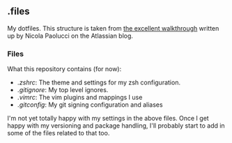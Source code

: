 ## .files
My dotfiles. This structure is taken from [the excellent
walkthrough](https://www.atlassian.com/git/tutorials/dotfiles) written 
up by Nicola Paolucci on the Atlassian blog.

### Files

What this repository contains (for now):

- *.zshrc*: The theme and settings for my zsh configuration.
- *.gitignore*: My top level ignores.
- *.vimrc*: The vim plugins and mappings I use
- *.gitconfig*: My git signing configuration and aliases

I'm not yet totally happy with my settings in the above files. Once I get happy
with my versioning and package handling, I'll probably start to add in some of
the files related to that too.
